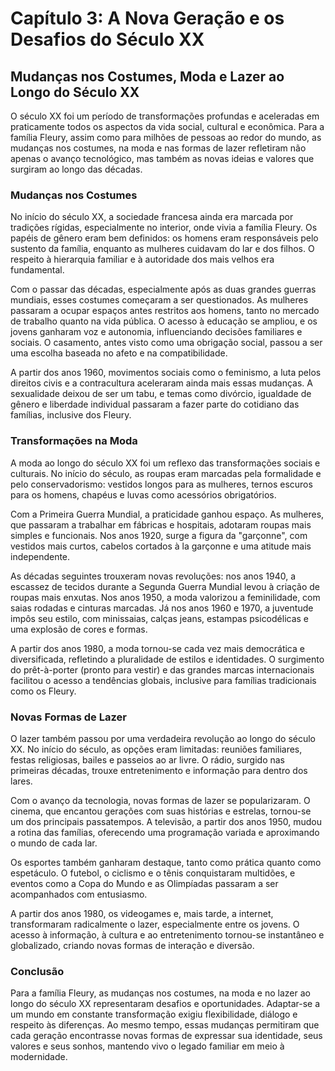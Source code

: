 # Capítulo 3: A Nova Geração e os Desafios do Século XX

## Mudanças nos Costumes, Moda e Lazer ao Longo do Século XX

O século XX foi um período de transformações profundas e aceleradas em praticamente todos os aspectos da vida social, cultural e econômica. Para a família Fleury, assim como para milhões de pessoas ao redor do mundo, as mudanças nos costumes, na moda e nas formas de lazer refletiram não apenas o avanço tecnológico, mas também as novas ideias e valores que surgiram ao longo das décadas.

### Mudanças nos Costumes

No início do século XX, a sociedade francesa ainda era marcada por tradições rígidas, especialmente no interior, onde vivia a família Fleury. Os papéis de gênero eram bem definidos: os homens eram responsáveis pelo sustento da família, enquanto as mulheres cuidavam do lar e dos filhos. O respeito à hierarquia familiar e à autoridade dos mais velhos era fundamental.

Com o passar das décadas, especialmente após as duas grandes guerras mundiais, esses costumes começaram a ser questionados. As mulheres passaram a ocupar espaços antes restritos aos homens, tanto no mercado de trabalho quanto na vida pública. O acesso à educação se ampliou, e os jovens ganharam voz e autonomia, influenciando decisões familiares e sociais. O casamento, antes visto como uma obrigação social, passou a ser uma escolha baseada no afeto e na compatibilidade.

A partir dos anos 1960, movimentos sociais como o feminismo, a luta pelos direitos civis e a contracultura aceleraram ainda mais essas mudanças. A sexualidade deixou de ser um tabu, e temas como divórcio, igualdade de gênero e liberdade individual passaram a fazer parte do cotidiano das famílias, inclusive dos Fleury.

### Transformações na Moda

A moda ao longo do século XX foi um reflexo das transformações sociais e culturais. No início do século, as roupas eram marcadas pela formalidade e pelo conservadorismo: vestidos longos para as mulheres, ternos escuros para os homens, chapéus e luvas como acessórios obrigatórios.

Com a Primeira Guerra Mundial, a praticidade ganhou espaço. As mulheres, que passaram a trabalhar em fábricas e hospitais, adotaram roupas mais simples e funcionais. Nos anos 1920, surge a figura da "garçonne", com vestidos mais curtos, cabelos cortados à la garçonne e uma atitude mais independente.

As décadas seguintes trouxeram novas revoluções: nos anos 1940, a escassez de tecidos durante a Segunda Guerra Mundial levou à criação de roupas mais enxutas. Nos anos 1950, a moda valorizou a feminilidade, com saias rodadas e cinturas marcadas. Já nos anos 1960 e 1970, a juventude impôs seu estilo, com minissaias, calças jeans, estampas psicodélicas e uma explosão de cores e formas.

A partir dos anos 1980, a moda tornou-se cada vez mais democrática e diversificada, refletindo a pluralidade de estilos e identidades. O surgimento do prêt-à-porter (pronto para vestir) e das grandes marcas internacionais facilitou o acesso a tendências globais, inclusive para famílias tradicionais como os Fleury.

### Novas Formas de Lazer

O lazer também passou por uma verdadeira revolução ao longo do século XX. No início do século, as opções eram limitadas: reuniões familiares, festas religiosas, bailes e passeios ao ar livre. O rádio, surgido nas primeiras décadas, trouxe entretenimento e informação para dentro dos lares.

Com o avanço da tecnologia, novas formas de lazer se popularizaram. O cinema, que encantou gerações com suas histórias e estrelas, tornou-se um dos principais passatempos. A televisão, a partir dos anos 1950, mudou a rotina das famílias, oferecendo uma programação variada e aproximando o mundo de cada lar.

Os esportes também ganharam destaque, tanto como prática quanto como espetáculo. O futebol, o ciclismo e o tênis conquistaram multidões, e eventos como a Copa do Mundo e as Olimpíadas passaram a ser acompanhados com entusiasmo.

A partir dos anos 1980, os videogames e, mais tarde, a internet, transformaram radicalmente o lazer, especialmente entre os jovens. O acesso à informação, à cultura e ao entretenimento tornou-se instantâneo e globalizado, criando novas formas de interação e diversão.

### Conclusão

Para a família Fleury, as mudanças nos costumes, na moda e no lazer ao longo do século XX representaram desafios e oportunidades. Adaptar-se a um mundo em constante transformação exigiu flexibilidade, diálogo e respeito às diferenças. Ao mesmo tempo, essas mudanças permitiram que cada geração encontrasse novas formas de expressar sua identidade, seus valores e seus sonhos, mantendo vivo o legado familiar em meio à modernidade.